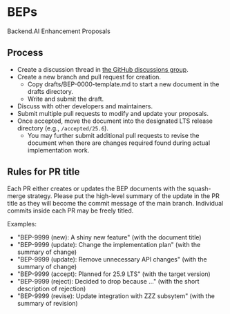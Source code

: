 # BEPs
Backend.AI Enhancement Proposals

## Process

* Create a discussion thread in [the GitHub discussions group](https://github.com/lablup/beps/discussions/categories/beps).
* Create a new branch and pull request for creation.
  - Copy drafts/BEP-0000-template.md to start a new document in the drafts directory.
  - Write and submit the draft. 
* Discuss with other developers and maintainers.
* Submit multiple pull requests to modify and update your proposals.
* Once accepted, move the document into the designated LTS release directory (e.g., `/accepted/25.6`).
  - You may further submit additional pull requests to revise the document when there are changes required found during actual implementation work.

## Rules for PR title

Each PR either creates or updates the BEP documents with the squash-merge strategy.
Please put the high-level summary of the update in the PR title as they will become the commit message of the main branch.
Individual commits inside each PR may be freely titled.

Examples:

* "BEP-9999 (new): A shiny new feature" (with the document title)
* "BEP-9999 (update): Change the implementation plan" (with the summary of change)
* "BEP-9999 (update): Remove unnecessary API changes" (with the summary of change)
* "BEP-9999 (accept): Planned for 25.9 LTS" (with the target version)
* "BEP-9999 (reject): Decided to drop because ..." (with the short description of rejection)
* "BEP-9999 (revise): Update integration with ZZZ subsytem" (with the summary of revision)
